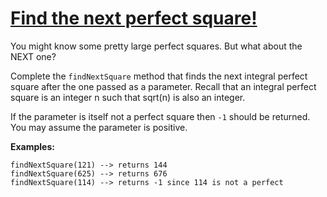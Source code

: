 # [Find the next perfect square!](https://www.codewars.com/kata/56269eb78ad2e4ced1000013)
You might know some pretty large perfect squares.  But what about the NEXT one?

Complete the `findNextSquare` method that finds the next integral perfect square after the one passed as a parameter.  Recall that an integral perfect square is an integer n such that sqrt(n) is also an integer.  

If the parameter is itself not a perfect square then `-1` should be returned.  You may assume the parameter is positive.


**Examples:**

```
findNextSquare(121) --> returns 144
findNextSquare(625) --> returns 676
findNextSquare(114) --> returns -1 since 114 is not a perfect
```
